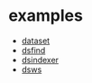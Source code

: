 
# examples

+ [dataset](dataset/)
+ [dsfind](dsfind/)
+ [dsindexer](dsindexer/)
+ [dsws](dsws/)


























